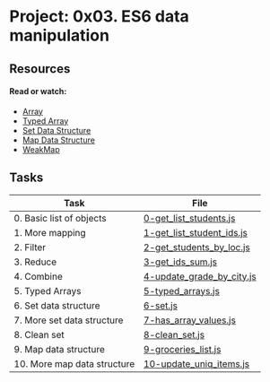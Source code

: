 # Project: 0x03. ES6 data manipulation

## Resources

#### Read or watch:

* [Array](https://intranet.alxswe.com/rltoken/bcXqK1IaIHtrZ45sv0RxsQ)
* [Typed Array](https://intranet.alxswe.com/rltoken/YZ5RtzAPTaWtF00MYbXuVw)
* [Set Data Structure](https://intranet.alxswe.com/rltoken/Ch8vq39y9QnlTMr8CymgEg)
* [Map Data Structure](https://intranet.alxswe.com/rltoken/W29MV3f8Ii4HmeJSALNIpw)
* [WeakMap](https://intranet.alxswe.com/rltoken/pSetFVFeIR660GPE0flPdg)
## Tasks

| Task | File |
| ---- | ---- |
| 0. Basic list of objects | [0-get_list_students.js](./0-get_list_students.js) |
| 1. More mapping | [1-get_list_student_ids.js](./1-get_list_student_ids.js) |
| 2. Filter | [2-get_students_by_loc.js](./2-get_students_by_loc.js) |
| 3. Reduce | [3-get_ids_sum.js](./3-get_ids_sum.js) |
| 4. Combine | [4-update_grade_by_city.js](./4-update_grade_by_city.js) |
| 5. Typed Arrays | [5-typed_arrays.js](./5-typed_arrays.js) |
| 6. Set data structure | [6-set.js](./6-set.js) |
| 7. More set data structure | [7-has_array_values.js](./7-has_array_values.js) |
| 8. Clean set | [8-clean_set.js](./8-clean_set.js) |
| 9. Map data structure | [9-groceries_list.js](./9-groceries_list.js) |
| 10. More map data structure | [10-update_uniq_items.js](./10-update_uniq_items.js) |